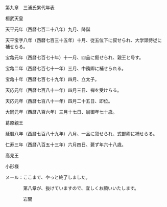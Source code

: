第九章　三浦氏累代年表

桓武天皇

天平元年（西暦七百二十八年）九月、降誕

天平宝字八年（西暦七百三十五年）十月、従五位下に叙せられ、大学頭侍従に補せらる。

宝亀元年（西暦七百七十年）十一月、四品に叙せられ、親王と号す。

宝亀二年（西暦七百七十一年）三月、中務卿に補せられる。

宝亀十年（西暦七百七十九年）四月、立太子。

天応元年（西暦七百八十一年）四月三日、禅を受けらる。

天応元年（西暦七百八十一年）四月二十五日、即位。

大同元年（西暦八百六年）三月十七日、崩御年七十歳。

葛原親王

延暦八年（西暦七百八十九年）八月、一品に叙せられ、式部卿に補せらる。

仁寿三年（西暦八百五十三年）六月四日、薨ず年六十八歳。

高見王

小形様

メール：ここまで、やっと終了しました。

　　　　第八章が、抜けていますので、宜しくお願いいたします。

　　　　岩間
